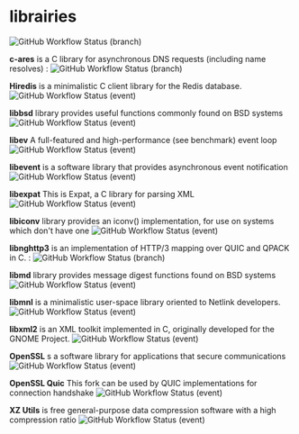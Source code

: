 # librairies
![GitHub Workflow Status (branch)](https://img.shields.io/github/workflow/status/vpolaris/librairies/Build%20development%20environment/main?label=Build%20development%20environment%20&style=plastic)

**c-ares** is a C library for asynchronous DNS requests (including name resolves) :
![GitHub Workflow Status (branch)](https://img.shields.io/github/workflow/status/vpolaris/librairies/Compile%20c-ares%20librairies/main?label=c-ares&style=plastic)

**Hiredis** is a minimalistic C client library for the Redis database.
![GitHub Workflow Status (event)](https://img.shields.io/github/workflow/status/vpolaris/librairies/Compile%20hiredis%20library?event=push&label=hiredis&style=plastic)

**libbsd** library provides useful functions commonly found on BSD systems
![GitHub Workflow Status (event)](https://img.shields.io/github/workflow/status/vpolaris/librairies/Compile%20libbsd%20library?event=push&label=libbsd&style=plastic)

**libev** A full-featured and high-performance (see benchmark) event loop
![GitHub Workflow Status (event)](https://img.shields.io/github/workflow/status/vpolaris/librairies/Compile%20libev%20library?event=push&label=libev&style=plastic)


**libevent** is a software library that provides asynchronous event notification
![GitHub Workflow Status (event)](https://img.shields.io/github/workflow/status/vpolaris/librairies/Compile%20libevent%20library?event=push&label=libevent&style=plastic)

**libexpat** This is Expat, a C library for parsing XML
![GitHub Workflow Status (event)](https://img.shields.io/github/workflow/status/vpolaris/librairies/Compile%20libexpat%20library?event=push&label=libexpat&style=plastic)

**libiconv** library provides an iconv() implementation, for use on systems which don't have one
![GitHub Workflow Status (event)](https://img.shields.io/github/workflow/status/vpolaris/librairies/Compile%20libiconv%20library?event=push&label=libiconv&style=plastic)


**libnghttp3** is an implementation of HTTP/3 mapping over QUIC and QPACK in C. :
![GitHub Workflow Status (branch)](https://img.shields.io/github/workflow/status/vpolaris/librairies/Compile%20libnghttp3%20librairies/main?label=libnghttp3%20%20&style=plastic)

**libmd** library provides message digest functions found on BSD systems 
![GitHub Workflow Status (event)](https://img.shields.io/github/workflow/status/vpolaris/librairies/Compile%20libmd%20library?event=push&label=libmd&style=plastic)

**libmnl** is a minimalistic user-space library oriented to Netlink developers.
![GitHub Workflow Status (event)](https://img.shields.io/github/workflow/status/vpolaris/librairies/Compile%20libmnl%20library?event=push&label=libmnl&style=plastic)

**libxml2** is an XML toolkit implemented in C, originally developed for the GNOME Project.
![GitHub Workflow Status (event)](https://img.shields.io/github/workflow/status/vpolaris/librairies/Compile%20libxml2%20library?event=push&label=libxml2&style=plastic)

**OpenSSL**  s a software library for applications that secure communications
![GitHub Workflow Status (event)](https://img.shields.io/github/workflow/status/vpolaris/librairies/Compile%20openssl%20librairies?event=push&label=openssl&style=plastic)

**OpenSSL Quic** This fork can be used by QUIC implementations for connection handshake
![GitHub Workflow Status (event)](https://img.shields.io/github/workflow/status/vpolaris/librairies/Compile%20openssl-quic%20librairies?event=push&label=openssl-quic&style=plastic)

**XZ Utils** is free general-purpose data compression software with a high compression ratio
![GitHub Workflow Status (event)](https://img.shields.io/github/workflow/status/vpolaris/librairies/Compile%20xzutil%20library?event=push&label=xzutil&style=plastic)

